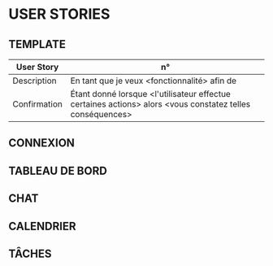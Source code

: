 # USER STORIES

## TEMPLATE
| **User Story** | **n°** |
| --- | --- |
| Description  | En tant que <utilisateur> je veux <fonctionnalité> afin de <raison> |
| Confirmation  | Étant donné <contexte> lorsque <l'utilisateur effectue certaines actions> alors <vous constatez telles conséquences> |


## CONNEXION





## TABLEAU DE BORD

## CHAT

## CALENDRIER

## TÂCHES
